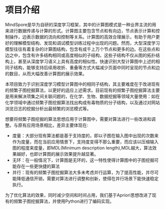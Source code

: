 # 项目介绍

MindSpore是华为自研的深度学习框架，其中的计算图模式是一种业界主流的用来进行数据传递与计算的形式。计算图主要包含节点和有向边，节点表示计算和控制操作，边表示数据的流向和控制等关系。计算图的高效合理展示，有助于用户更好的理解模型结构、发现和调试模型训练过程中出现的问题。然而，大型深度学习模型往往有着复杂的计算图结构，包含有成千上万个节点和更多的边。在这些点和边之中，包含有许多结构相同或高度相似的子结构，这些子结构不仅从图的拓扑结构上，甚至从深度学习语义上具有高度的相似性。快速识别大型计算图中上述的相同子结构，能够支持后续用收折、重叠等方式大幅减少页面中同时呈现的节点和边的数目，从而大幅改善计算图的展示效果。

本项目致力于识别深度学习模型计算图中的相同子结构，其主要难度在于改进现有的频繁子图挖掘算法，以更好的适应上述需求。目前现有的频繁子图挖掘算法主要是用来解决项集之间关联问题的，在化学、生物、数据挖掘等领域大量使用：如在化学领域中通过频繁子图挖掘算法找出构成有毒物质的分子结构，以及通过对网站浏览日志的挖掘分析出最频繁的浏览模式等。

想要将频繁子图挖掘的算法思想应用于计算图中，需要对算法进行一些改进和调整。与原有应用场景相比，差异主要体现在:

 - 度量：大部分现有算法都是基于支持度的，即以子图在输入图中出现的次数来作为度量，而在当前应用情景下，支持度变得不那么重要，而应该以压缩输入图的程度来度量，即MDL(Minimum description length),MDL越大，算法效果越好，也即计算图的展示效果提升越显著。
 - 无环：在一般情况下，计算图是无环的，这一特性使得计算图中的子图挖掘可能存在一些更快捷的算法
 - 并行：现有的频繁子图挖掘算法大多未考虑并行运算，为了提高性能，并尽可能降低通信开销，需要对算法进行调整和创新，使得在并行场景下能快速稳定执行。

为了优化算法的效果，同时减少空间和时间占用，我们基于Apriori思想改进了现有的频繁子图挖掘算法，并使用Python进行了编码实现。